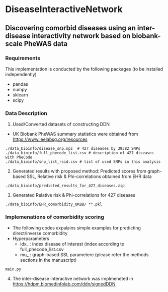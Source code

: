 # DiseaseInteractiveNetwork

## Discovering comorbid diseases using an inter-disease interactivity network based on biobank-scale PheWAS data

### Requirements
This implementation is conducted by the following packages (to be installed independently)
  * pandas
  * numpy
  * sklearn
  * scipy

### Data Description
1. Used/Converted datasets of constructing DDN
  * UK Biobank PheWAS summary statistics were obtained from https://www.leelabsg.org/resources
```  
./data_bioinfo/disease_snp.npz  # 427 diseases by 39382 SNPs
./data_bioinfo/full_phecode_list.csv # description of 427 diseases with PheCode
./data_bioinfo/snp_list_rsid.csv # list of used SNPs in this analysis
```

2. Generated results with proposed method: Predicted scores from graph-based SSL, Relative risk & Phi-correlations obtained from EHR data
```
./data_bioinfo/predicted_results_for_427_diseases.zip 
```

3. Generated Relative risk & Phi-correlations for 427 diseases
```
./data_bioinfo/EHR_comorbidity_UKBB/ **.pkl 
```
### Implemenations of comorbidity scoring
* The following codes expalains simple examples for predicting direct/inverse comorbidity
* Hyperparameters
  - idx_ : index disease of interest (index according to full_phecode_list.csv
  - mu_ : graph-based SSL parametere (please refer the methods sections in the manuscript)
```
main.py 
```

4. The inter-disease interactive network was implmeneted in https://hdpm.biomedinfolab.com/ddn/signedDDN
